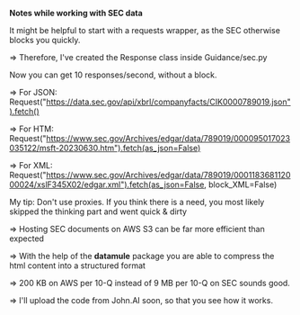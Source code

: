 **Notes while working with SEC data**

It might be helpful to start with a requests wrapper, as the SEC otherwise blocks you quickly.

=> Therefore, I've created the Response class inside Guidance/sec.py


Now you can get 10 responses/second, without a block.

=> For JSON: Request("https://data.sec.gov/api/xbrl/companyfacts/CIK0000789019.json").fetch()

=> For HTM: Request("https://www.sec.gov/Archives/edgar/data/789019/000095017023035122/msft-20230630.htm").fetch(as_json=False)

=> For XML: Request("https://www.sec.gov/Archives/edgar/data/789019/000118368112000024/xslF345X02/edgar.xml").fetch(as_json=False, block_XML=False)


My tip: Don't use proxies. If you think there is a need, you most likely skipped the thinking part and went quick & dirty

=> Hosting SEC documents on AWS S3 can be far more efficient than expected

=> With the help of the **datamule** package you are able to compress the html content into a structured format

=> 200 KB on AWS per 10-Q instead of 9 MB per 10-Q on SEC sounds good.

=> I'll upload the code from John.AI soon, so that you see how it works.
